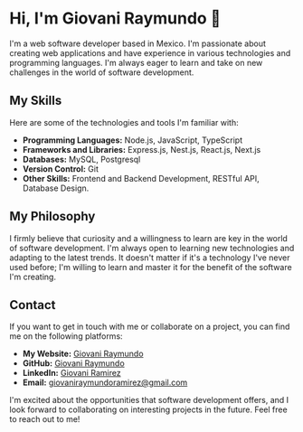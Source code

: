 # Hi, I'm Giovani Raymundo 👋

I'm a web software developer based in Mexico. I'm passionate about creating web applications and have experience in various technologies and programming languages. I'm always eager to learn and take on new challenges in the world of software development.

## My Skills

Here are some of the technologies and tools I'm familiar with:

- **Programming Languages:** Node.js, JavaScript, TypeScript
- **Frameworks and Libraries:** Express.js, Nest.js, React.js, Next.js
- **Databases:** MySQL, Postgresql
- **Version Control:** Git
- **Other Skills:** Frontend and Backend Development, RESTful API, Database Design.

## My Philosophy

I firmly believe that curiosity and a willingness to learn are key in the world of software development. I'm always open to learning new technologies and adapting to the latest trends. It doesn't matter if it's a technology I've never used before; I'm willing to learn and master it for the benefit of the software I'm creating.

## Contact

If you want to get in touch with me or collaborate on a project, you can find me on the following platforms:

- **My Website:** [Giovani Raymundo](https://giovaniraymundo.com/)
- **GitHub:** [Giovani Raymundo](https://github.com/GiovaniRaymundo)
- **LinkedIn:** [Giovani Ramirez](https://www.linkedin.com/in/kevingiovani/)
- **Email:** giovaniraymundoramirez@gmail.com

I'm excited about the opportunities that software development offers, and I look forward to collaborating on interesting projects in the future. Feel free to reach out to me!

